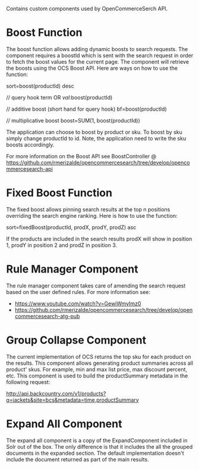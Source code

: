 Contains custom components used by OpenCommerceSerch API.

Boost Function
==============

The boost function allows adding dynamic boosts to search requests. The component requires a boostId which is sent with
the search request in order to fetch the boost values for the current page. The component will retrieve the boosts using
the OCS Boost API. Here are ways on how to use the function:

 sort=boost(productId) desc

 // query hook
 term OR _val_:boost(productId)

 // additive boost (short hand for query hook)
 bf=boost(productId)

 // multiplicative boost
 boost=SUM(1, boost(productId))

 The application can choose to boost by product or sku. To boost by sku simply change productId to id. Note, the application
 need to write the sku boosts accordingly.

 For more information on the Boost API see BoostController @ https://github.com/rmerizalde/opencommercesearch/tree/develop/opencommercesearch-api


Fixed Boost Function
====================

The fixed boost allows pinning search results at the top n positions overriding the search engine ranking. Here is how
to use the function:

sort=fixedBoost(productId, prodX, prodY, prodZ) asc

If the products are included in the search results prodX will show in position 1, prodY in position 2 and prodZ in position 3.

Rule Manager Component
======================

The rule manager component takes care of amending the search request based on the user defined rules. For more information
see:

* https://www.youtube.com/watch?v=GewiWmyImz0
* https://github.com/rmerizalde/opencommercesearch/tree/develop/opencommercesearch-atg-pub

Group Collapse Component
========================

The current implementation of OCS returns the top sku for each product on the results. This component allows generating
product summaries across all product' skus. For example, min and max list price, max discount percent, etc. This component
is used to build the productSummary metadata in the following request:

http://api.backcountry.com/v1/products?q=jackets&site=bcs&metadata=time,productSummary

Expand All Component
====================

The expand all component is a copy of the ExpandComponent included in Solr out of the box. The only difference is that
it includes the all the grouped documents in the expanded section. The default implementation doesn't include the document
returned as part of the main results.



